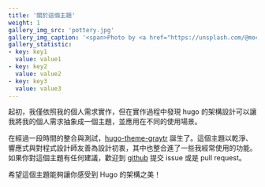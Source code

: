 ```yaml
---
title: '關於這個主題'
weight: 1
gallery_img_src: 'pottery.jpg'
gallery_img_caption: '<span>Photo by <a href="https://unsplash.com/@mochiel?utm_source=unsplash&amp;utm_medium=referral&amp;utm_content=creditCopyText">Mercy</a> on <a href="https://unsplash.com/s/photos/vase?utm_source=unsplash&amp;utm_medium=referral&amp;utm_content=creditCopyText">Unsplash</a></span>'
gallery_statistic:
- key: key1
  value: value1
- key: key2
  value: value2
- key: key3
  value: value3
---
```


起初，我僅依照我的個人需求實作，但在實作過程中發現 hugo 的架構設計可以讓我將我的個人需求抽象成一個主題，並應用在不同的使用場景。

在經過一段時間的整合與測試，[hugo-theme-graytr](https://github.com/kaiiiz/hugo-theme-graytr) 誕生了。這個主題以乾淨、響應式與對程式設計師友善為設計初衷，其中也整合進了一些我經常使用的功能。如果你對這個主題有任何建議，歡迎到 [github](https://github.com/kaiiiz/hugo-theme-graytr) 提交 issue 或是 pull request。

希望這個主題能夠讓你感受到 Hugo 的架構之美！
